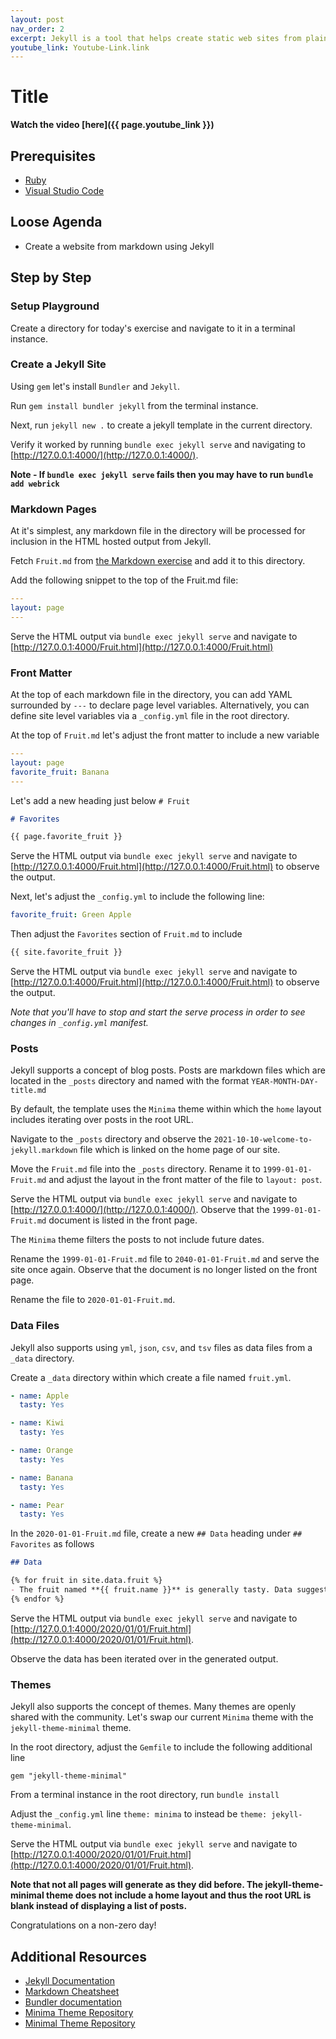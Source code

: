 ```yaml
---
layout: post
nav_order: 2
excerpt: Jekyll is a tool that helps create static web sites from plain text files. This exercise walks through using Jekyll and markdown.
youtube_link: Youtube-Link.link
---
```


# Title

**Watch the video [here]({{ page.youtube_link }})**

## Prerequisites

- [Ruby](https://rubyinstaller.org/downloads/)
- [Visual Studio Code](https://code.visualstudio.com/)

## Loose Agenda

- Create a website from markdown using Jekyll

## Step by Step

### Setup Playground

Create a directory for today's exercise and navigate to it in a terminal instance. 

### Create a Jekyll Site

Using `gem` let's install `Bundler` and `Jekyll`.

Run `gem install bundler jekyll` from the terminal instance.

Next, run `jekyll new .` to create a jekyll template in the current directory.

Verify it worked by running `bundle exec jekyll serve` and navigating to [http://127.0.0.1:4000/](http://127.0.0.1:4000/).

**Note - If `bundle exec jekyll serve` fails then you may have to run `bundle add webrick`**

### Markdown Pages

At it's simplest, any markdown file in the directory will be processed for inclusion in the HTML hosted output from Jekyll.

Fetch `Fruit.md` from [the Markdown exercise](https://github.com/Non-Zero-Days/markdown) and add it to this directory.

Add the following snippet to the top of the Fruit.md file:

```yml
---
layout: page
---
```

Serve the HTML output via `bundle exec jekyll serve` and navigate to [http://127.0.0.1:4000/Fruit.html](http://127.0.0.1:4000/Fruit.html)

### Front Matter

At the top of each markdown file in the directory, you can add YAML surrounded by `---` to declare page level variables. Alternatively, you can define site level variables via a `_config.yml` file in the root directory.

At the top of `Fruit.md` let's adjust the front matter to include a new variable

```yml
--- 
layout: page
favorite_fruit: Banana
---
```

Let's add a new heading just below `# Fruit`
```md
# Favorites

{{ page.favorite_fruit }}

```

Serve the HTML output via `bundle exec jekyll serve` and navigate to [http://127.0.0.1:4000/Fruit.html](http://127.0.0.1:4000/Fruit.html) to observe the output.

Next, let's adjust the `_config.yml` to include the following line:
```yml
favorite_fruit: Green Apple
```

Then adjust the `Favorites` section of `Fruit.md` to include 
```md
{{ site.favorite_fruit }}
```

Serve the HTML output via `bundle exec jekyll serve` and navigate to [http://127.0.0.1:4000/Fruit.html](http://127.0.0.1:4000/Fruit.html) to observe the output.

*Note that you'll have to stop and start the serve process in order to see changes in `_config.yml` manifest.*

### Posts

Jekyll supports a concept of blog posts. Posts are markdown files which are located in the `_posts` directory and named with the format `YEAR-MONTH-DAY-title.md`

By default, the template uses the `Minima` theme within which the `home` layout includes iterating over posts in the root URL.

Navigate to the `_posts` directory and observe the `2021-10-10-welcome-to-jekyll.markdown` file which is linked on the home page of our site. 

Move the `Fruit.md` file into the `_posts` directory. Rename it to `1999-01-01-Fruit.md` and adjust the layout in the front matter of the file to `layout: post`.

Serve the HTML output via `bundle exec jekyll serve` and navigate to [http://127.0.0.1:4000/](http://127.0.0.1:4000/). Observe that the `1999-01-01-Fruit.md` document is listed in the front page.

The `Minima` theme filters the posts to not include future dates.

Rename the `1999-01-01-Fruit.md` file to `2040-01-01-Fruit.md` and serve the site once again. Observe that the document is no longer listed on the front page. 

Rename the file to `2020-01-01-Fruit.md`.

### Data Files

Jekyll also supports using `yml`, `json`, `csv`, and `tsv` files as data files from a `_data` directory.

Create a `_data` directory within which create a file named `fruit.yml`. 
```yml
- name: Apple 
  tasty: Yes

- name: Kiwi  
  tasty: Yes

- name: Orange
  tasty: Yes

- name: Banana
  tasty: Yes

- name: Pear  
  tasty: Yes
```

In the `2020-01-01-Fruit.md` file, create a new `## Data` heading under `## Favorites` as follows

```md
## Data

{% for fruit in site.data.fruit %}
- The fruit named **{{ fruit.name }}** is generally tasty. Data suggests this is `{{ fruit.tasty }}`
{% endfor %}
```

Serve the HTML output via `bundle exec jekyll serve` and navigate to [http://127.0.0.1:4000/2020/01/01/Fruit.html](http://127.0.0.1:4000/2020/01/01/Fruit.html). 

Observe the data has been iterated over in the generated output.

### Themes

Jekyll also supports the concept of themes. Many themes are openly shared with the community. Let's swap our current `Minima` theme with the `jekyll-theme-minimal` theme.

In the root directory, adjust the `Gemfile` to include the following additional line 
```Gemfile
gem "jekyll-theme-minimal"
```

From a terminal instance in the root directory, run `bundle install`

Adjust the `_config.yml` line `theme: minima` to instead be `theme: jekyll-theme-minimal`.

Serve the HTML output via `bundle exec jekyll serve` and navigate to [http://127.0.0.1:4000/2020/01/01/Fruit.html](http://127.0.0.1:4000/2020/01/01/Fruit.html). 

**Note that not all pages will generate as they did before. The jekyll-theme-minimal theme does not include a home layout and thus the root URL is blank instead of displaying a list of posts.**

Congratulations on a non-zero day!

## Additional Resources

- [Jekyll Documentation](https://jekyllrb.com/)
- [Markdown Cheatsheet](https://www.markdownguide.org/cheat-sheet/)
- [Bundler documentation](https://bundler.io/)
- [Minima Theme Repository](https://github.com/jekyll/minima)
- [Minimal Theme Repository](https://github.com/pages-themes/minimal)
